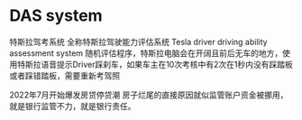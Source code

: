 # DAS system
特斯拉驾考系统
全称特斯拉驾驶能力评估系统
Tesla driver driving ability assessment system
随机评估程序，特斯拉电脑会在开阔且前后无车的地方，使用特斯拉语音提示Driver踩刹车，如果车主在10次考核中有2次在1秒内没有踩踏板或者踩错踏板，需要重新考驾照


2022年7月开始爆发房贷停贷潮
房子烂尾的直接原因就似监管账户资金被挪用，就是银行监管不力，就是银行责任。
